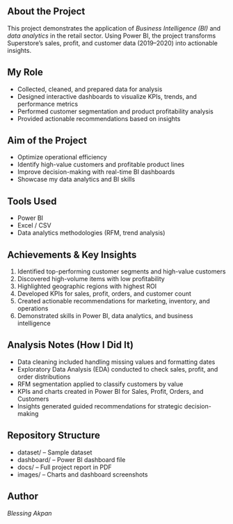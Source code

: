 ## About the Project
This project demonstrates the application of *Business Intelligence (BI)* and *data analytics* in the retail sector. Using Power BI, the project transforms Superstore’s sales, profit, and customer data (2019–2020) into actionable insights.

## My Role
- Collected, cleaned, and prepared data for analysis
- Designed interactive dashboards to visualize KPIs, trends, and performance metrics
- Performed customer segmentation and product profitability analysis
- Provided actionable recommendations based on insights

## Aim of the Project
- Optimize operational efficiency
- Identify high-value customers and profitable product lines
- Improve decision-making with real-time BI dashboards
- Showcase my data analytics and BI skills

## Tools Used
- Power BI
- Excel / CSV
- Data analytics methodologies (RFM, trend analysis)

## Achievements & Key Insights
1. Identified top-performing customer segments and high-value customers
2. Discovered high-volume items with low profitability
3. Highlighted geographic regions with highest ROI
4. Developed KPIs for sales, profit, orders, and customer count
5. Created actionable recommendations for marketing, inventory, and operations
6. Demonstrated skills in Power BI, data analytics, and business intelligence

## Analysis Notes (How I Did It)
- Data cleaning included handling missing values and formatting dates
- Exploratory Data Analysis (EDA) conducted to check sales, profit, and order distributions
- RFM segmentation applied to classify customers by value
- KPIs and charts created in Power BI for Sales, Profit, Orders, and Customers
- Insights generated guided recommendations for strategic decision-making

## Repository Structure
- dataset/ – Sample dataset
- dashboard/ – Power BI dashboard file
- docs/ – Full project report in PDF
- images/ – Charts and dashboard screenshots

## Author
*Blessing Akpan*
